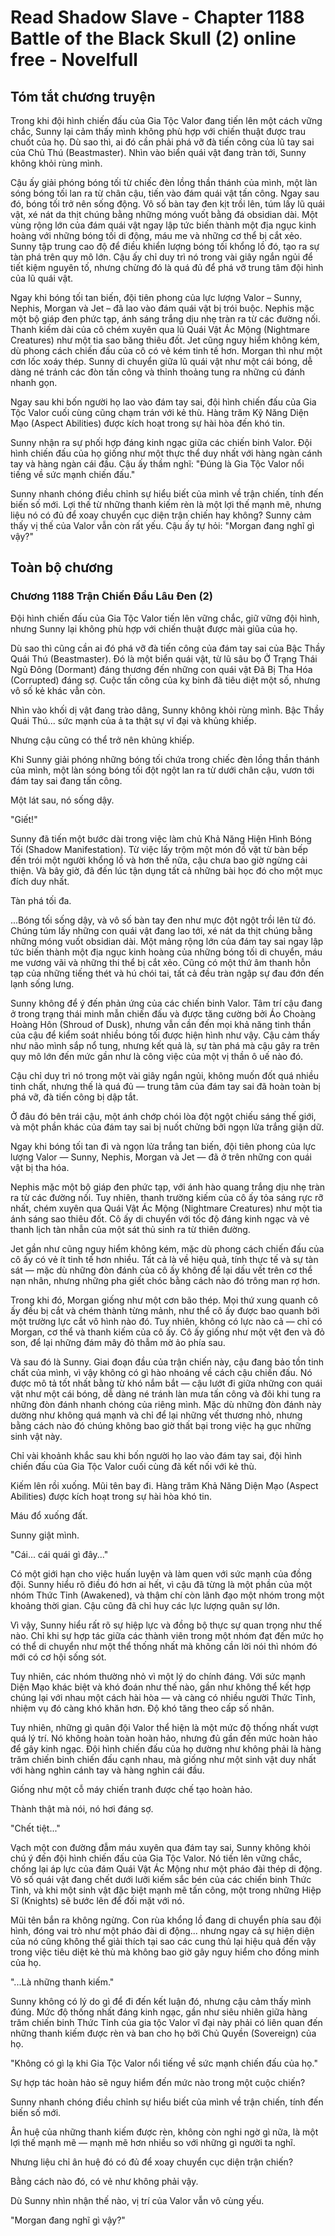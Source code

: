 # Read Shadow Slave - Chapter 1188 Battle of the Black Skull (2) online free - Novelfull

## Tóm tắt chương truyện

Trong khi đội hình chiến đấu của Gia Tộc Valor đang tiến lên một cách vững chắc, Sunny lại cảm thấy mình không phù hợp với chiến thuật được trau chuốt của họ. Dù sao thì, ai đó cần phải phá vỡ đà tiến công của lũ tay sai của Chủ Thú (Beastmaster). Nhìn vào biển quái vật đang tràn tới, Sunny không khỏi rùng mình.

Cậu ấy giải phóng bóng tối từ chiếc đèn lồng thần thánh của mình, một làn sóng bóng tối lan ra từ chân cậu, tiến vào đám quái vật tấn công. Ngay sau đó, bóng tối trở nên sống động. Vô số bàn tay đen kịt trồi lên, túm lấy lũ quái vật, xé nát da thịt chúng bằng những móng vuốt bằng đá obsidian dài. Một vùng rộng lớn của đám quái vật ngay lập tức biến thành một địa ngục kinh hoàng với những bóng tối di động, máu me và những cơ thể bị cắt xẻo. Sunny tập trung cao độ để điều khiển lượng bóng tối khổng lồ đó, tạo ra sự tàn phá trên quy mô lớn. Cậu ấy chỉ duy trì nó trong vài giây ngắn ngủi để tiết kiệm nguyên tố, nhưng chừng đó là quá đủ để phá vỡ trung tâm đội hình của lũ quái vật.

Ngay khi bóng tối tan biến, đội tiên phong của lực lượng Valor – Sunny, Nephis, Morgan và Jet – đã lao vào đám quái vật bị trói buộc. Nephis mặc một bộ giáp đen phức tạp, ánh sáng trắng dịu nhẹ tràn ra từ các đường nối. Thanh kiếm dài của cô chém xuyên qua lũ Quái Vật Ác Mộng (Nightmare Creatures) như một tia sao băng thiêu đốt. Jet cũng nguy hiểm không kém, dù phong cách chiến đấu của cô có vẻ kém tinh tế hơn. Morgan thì như một cơn lốc xoáy thép. Sunny di chuyển giữa lũ quái vật như một cái bóng, dễ dàng né tránh các đòn tấn công và thỉnh thoảng tung ra những cú đánh nhanh gọn.

Ngay sau khi bốn người họ lao vào đám tay sai, đội hình chiến đấu của Gia Tộc Valor cuối cùng cũng chạm trán với kẻ thù. Hàng trăm Kỹ Năng Diện Mạo (Aspect Abilities) được kích hoạt trong sự hài hòa đến khó tin.

Sunny nhận ra sự phối hợp đáng kinh ngạc giữa các chiến binh Valor. Đội hình chiến đấu của họ giống như một thực thể duy nhất với hàng ngàn cánh tay và hàng ngàn cái đầu. Cậu ấy thầm nghĩ: "Đúng là Gia Tộc Valor nổi tiếng về sức mạnh chiến đấu."

Sunny nhanh chóng điều chỉnh sự hiểu biết của mình về trận chiến, tính đến biến số mới. Lợi thế từ những thanh kiếm rèn là một lợi thế mạnh mẽ, nhưng liệu nó có đủ để xoay chuyển cục diện trận chiến hay không? Sunny cảm thấy vị thế của Valor vẫn còn rất yếu. Cậu ấy tự hỏi: "Morgan đang nghĩ gì vậy?"

## Toàn bộ chương

### Chương 1188 Trận Chiến Đầu Lâu Đen (2)

Đội hình chiến đấu của Gia Tộc Valor tiến lên vững chắc, giữ vững đội hình, nhưng Sunny lại không phù hợp với chiến thuật được mài giũa của họ.

Dù sao thì cũng cần ai đó phá vỡ đà tiến công của đám tay sai của Bậc Thầy Quái Thú (Beastmaster). Đó là một biển quái vật, từ lũ sâu bọ Ở Trạng Thái Ngủ Đông (Dormant) đáng thương đến những con quái vật Đã Bị Tha Hóa (Corrupted) đáng sợ. Cuộc tấn công của kỵ binh đã tiêu diệt một số, nhưng vô số kẻ khác vẫn còn.

Nhìn vào khối dị vật đang trào dâng, Sunny không khỏi rùng mình. Bậc Thầy Quái Thú... sức mạnh của ả ta thật sự vĩ đại và khủng khiếp.

Nhưng cậu cũng có thể trở nên khủng khiếp.

Khi Sunny giải phóng những bóng tối chứa trong chiếc đèn lồng thần thánh của mình, một làn sóng bóng tối đột ngột lan ra từ dưới chân cậu, vươn tới đám tay sai đang tấn công.

Một lát sau, nó sống dậy.

"Giết!"

Sunny đã tiến một bước dài trong việc làm chủ Khả Năng Hiện Hình Bóng Tối (Shadow Manifestation). Từ việc lấy trộm một món đồ vặt từ bàn bếp đến trói một người khổng lồ và hơn thế nữa, cậu chưa bao giờ ngừng cải thiện. Và bây giờ, đã đến lúc tận dụng tất cả những bài học đó cho một mục đích duy nhất.

Tàn phá tối đa.

...Bóng tối sống dậy, và vô số bàn tay đen như mực đột ngột trồi lên từ đó. Chúng túm lấy những con quái vật đang lao tới, xé nát da thịt chúng bằng những móng vuốt obsidian dài. Một mảng rộng lớn của đám tay sai ngay lập tức biến thành một địa ngục kinh hoàng của những bóng tối di chuyển, máu me vương vãi và những thi thể bị cắt xẻo. Cũng có một thứ âm thanh hỗn tạp của những tiếng thét và hú chói tai, tất cả đều tràn ngập sự đau đớn đến lạnh sống lưng.

Sunny không để ý đến phản ứng của các chiến binh Valor. Tâm trí cậu đang ở trong trạng thái minh mẫn chiến đấu và được tăng cường bởi Áo Choàng Hoàng Hôn (Shroud of Dusk), nhưng vẫn cần đến mọi khả năng tinh thần của cậu để kiểm soát nhiều bóng tối được hiện hình như vậy. Cậu cảm thấy như não mình sắp nổ tung, nhưng kết quả là, sự tàn phá mà cậu gây ra trên quy mô lớn đến mức gần như là công việc của một vị thần ô uế nào đó.

Cậu chỉ duy trì nó trong một vài giây ngắn ngủi, không muốn đốt quá nhiều tinh chất, nhưng thế là quá đủ — trung tâm của đám tay sai đã hoàn toàn bị phá vỡ, đà tiến công bị dập tắt.

Ở đâu đó bên trái cậu, một ánh chớp chói lòa đột ngột chiếu sáng thế giới, và một phần khác của đám tay sai bị nuốt chửng bởi ngọn lửa trắng giận dữ.

Ngay khi bóng tối tan đi và ngọn lửa trắng tan biến, đội tiên phong của lực lượng Valor — Sunny, Nephis, Morgan và Jet — đã ở trên những con quái vật bị tha hóa.

Nephis mặc một bộ giáp đen phức tạp, với ánh hào quang trắng dịu nhẹ tràn ra từ các đường nối. Tuy nhiên, thanh trường kiếm của cô ấy tỏa sáng rực rỡ nhất, chém xuyên qua Quái Vật Ác Mộng (Nightmare Creatures) như một tia ánh sáng sao thiêu đốt. Cô ấy di chuyển với tốc độ đáng kinh ngạc và vẻ thanh lịch tàn nhẫn của một sát thủ sinh ra từ thiên đường.

Jet gần như cũng nguy hiểm không kém, mặc dù phong cách chiến đấu của cô ấy có vẻ ít tinh tế hơn nhiều. Tất cả là về hiệu quả, tính thực tế và sự tàn sát — mặc dù những đòn đánh của cô ấy không để lại dấu vết trên cơ thể nạn nhân, nhưng những pha giết chóc bằng cách nào đó trông man rợ hơn.

Trong khi đó, Morgan giống như một cơn bão thép. Mọi thứ xung quanh cô ấy đều bị cắt và chém thành từng mảnh, như thể cô ấy được bao quanh bởi một trường lực cắt vô hình nào đó. Tuy nhiên, không có lực nào cả — chỉ có Morgan, cơ thể và thanh kiếm của cô ấy. Cô ấy giống như một vệt đen và đỏ son, để lại những đám mây đỏ thẫm mờ ảo phía sau.

Và sau đó là Sunny. Giai đoạn đầu của trận chiến này, cậu đang bảo tồn tinh chất của mình, vì vậy không có gì hào nhoáng về cách cậu chiến đấu. Nó được mô tả tốt nhất bằng từ khó nắm bắt — cậu lướt đi giữa những con quái vật như một cái bóng, dễ dàng né tránh làn mưa tấn công và đôi khi tung ra những đòn đánh nhanh chóng của riêng mình. Mặc dù những đòn đánh này dường như không quá mạnh và chỉ để lại những vết thương nhỏ, nhưng bằng cách nào đó chúng không bao giờ thất bại trong việc hạ gục những sinh vật này.

Chỉ vài khoảnh khắc sau khi bốn người họ lao vào đám tay sai, đội hình chiến đấu của Gia Tộc Valor cuối cùng đã kết nối với kẻ thù.

Kiếm lên rồi xuống. Mũi tên bay đi. Hàng trăm Khả Năng Diện Mạo (Aspect Abilities) được kích hoạt trong sự hài hòa khó tin.

Máu đổ xuống đất.

Sunny giật mình.

"Cái... cái quái gì đây..."

Có một giới hạn cho việc huấn luyện và làm quen với sức mạnh của đồng đội. Sunny hiểu rõ điều đó hơn ai hết, vì cậu đã từng là một phần của một nhóm Thức Tỉnh (Awakened), và thậm chí còn lãnh đạo một nhóm trong một khoảng thời gian. Cậu cũng đã chỉ huy các lực lượng quân sự lớn.

Vì vậy, Sunny hiểu rất rõ sự hiệp lực và đồng bộ thực sự quan trọng như thế nào. Chỉ khi sự hợp tác giữa các thành viên trong một nhóm đạt đến mức họ có thể di chuyển như một thể thống nhất mà không cần lời nói thì nhóm đó mới có cơ hội sống sót.

Tuy nhiên, các nhóm thường nhỏ vì một lý do chính đáng. Với sức mạnh Diện Mạo khác biệt và khó đoán như thế nào, gần như không thể kết hợp chúng lại với nhau một cách hài hòa — và càng có nhiều người Thức Tỉnh, nhiệm vụ đó càng khó khăn hơn. Độ khó tăng theo cấp số nhân.

Tuy nhiên, những gì quân đội Valor thể hiện là một mức độ thống nhất vượt quá lý trí. Nó không hoàn toàn hoàn hảo, nhưng đủ gần đến mức hoàn hảo để gây kinh ngạc. Đội hình chiến đấu của họ dường như không phải là hàng trăm chiến binh chiến đấu cạnh nhau, mà giống như một sinh vật duy nhất với hàng nghìn cánh tay và hàng nghìn cái đầu.

Giống như một cỗ máy chiến tranh được chế tạo hoàn hảo.

Thành thật mà nói, nó hơi đáng sợ.

"Chết tiệt..."

Vạch một con đường đẫm máu xuyên qua đám tay sai, Sunny không khỏi chú ý đến đội hình chiến đấu của Gia Tộc Valor. Nó tiến lên vững chắc, chống lại áp lực của đám Quái Vật Ác Mộng như một pháo đài thép di động. Vô số quái vật đang chết dưới lưỡi kiếm sắc bén của các chiến binh Thức Tỉnh, và khi một sinh vật đặc biệt mạnh mẽ tấn công, một trong những Hiệp Sĩ (Knights) sẽ bước lên để đối mặt với nó.

Mũi tên bắn ra không ngừng. Con rùa khổng lồ đang di chuyển phía sau đội hình, đóng vai trò như một pháo đài di động... nhưng ngay cả sự hiện diện của nó cũng không thể giải thích tại sao các cung thủ lại hiệu quả đến vậy trong việc tiêu diệt kẻ thù mà không bao giờ gây nguy hiểm cho đồng minh của họ.

"...Là những thanh kiếm."

Sunny không có lý do gì để đi đến kết luận đó, nhưng cậu cảm thấy mình đúng. Mức độ thống nhất đáng kinh ngạc, gần như siêu nhiên giữa hàng trăm chiến binh Thức Tỉnh của gia tộc Valor vĩ đại này phải có liên quan đến những thanh kiếm được rèn và ban cho họ bởi Chủ Quyền (Sovereign) của họ.

"Không có gì lạ khi Gia Tộc Valor nổi tiếng về sức mạnh chiến đấu của họ."

Sự hợp tác hoàn hảo sẽ nguy hiểm đến mức nào trong một cuộc chiến?

Sunny nhanh chóng điều chỉnh sự hiểu biết của mình về trận chiến, tính đến biến số mới.

Ân huệ của những thanh kiếm được rèn, không còn nghi ngờ gì nữa, là một lợi thế mạnh mẽ — mạnh mẽ hơn nhiều so với những gì người ta nghĩ.

Nhưng liệu chỉ ân huệ đó có đủ để xoay chuyển cục diện trận chiến?

Bằng cách nào đó, có vẻ như không phải vậy.

Dù Sunny nhìn nhận thế nào, vị trí của Valor vẫn vô cùng yếu.

"Morgan đang nghĩ gì vậy?"